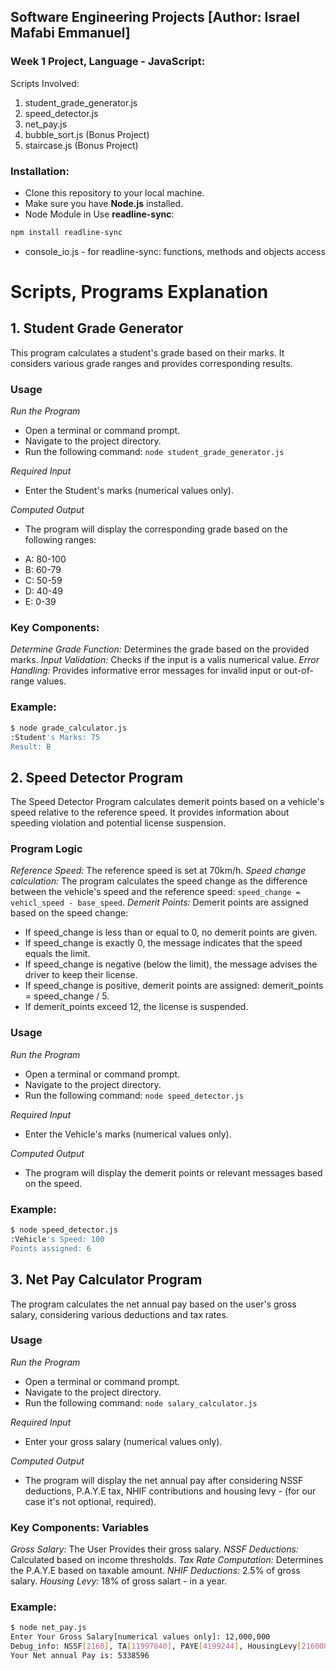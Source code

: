 ## Software Engineering Projects [**Author: Israel Mafabi Emmanuel**]
### Week 1 Project, Language - JavaScript:
Scripts Involved:
1. student_grade_generator.js
2. speed_detector.js
3. net_pay.js
4. bubble_sort.js (Bonus Project)
5. staircase.js (Bonus Project)

### Installation:
- Clone this repository to your local machine.
- Make sure you have **Node.js** installed.
- Node Module in Use **readline-sync**:
```sh
npm install readline-sync
```
- console_io.js - for readline-sync: functions, methods and  objects access

# Scripts, Programs Explanation
## **1. Student Grade Generator**
This program calculates a student's grade based on their marks.
It considers various grade ranges and provides corresponding results.

### Usage
*Run the Program*
- Open a terminal or command prompt.
- Navigate to the project directory.
- Run the following command: 
`node student_grade_generator.js`

*Required Input*
- Enter the Student's marks (numerical values only).

*Computed Output*
- The program will display the corresponding grade based on the following ranges:
* A: 80-100
* B: 60-79
* C: 50-59
* D: 40-49
* E: 0-39

### Key Components:
*Determine Grade Function:* Determines the grade based on the provided marks.
*Input Validation:* Checks if the input is a valis numerical value.
*Error Handling:* Provides informative error messages for invalid input or out-of-range values.

### Example:
```sh
$ node grade_calculator.js
:Student's Marks: 75
Result: B
```

## **2. Speed Detector Program**
The Speed Detector Program calculates demerit points based on a vehicle's speed relative to the reference speed. It provides information about speeding violation and potential license suspension.

### Program Logic
*Reference Speed:* The reference speed is set at 70km/h.
*Speed change calculation:* The program calculates the speed change as the difference between the vehicle's speed and the reference speed: `speed_change = vehicl_speed - base_speed`.
*Demerit Points:* Demerit points are assigned based on the speed change:
- If speed_change is less than or equal to 0, no demerit points are given.
- If speed_change is exactly 0, the message indicates that the speed equals the limit.
- If speed_change is negative (below the limit), the message advises the driver to keep their license.
- If speed_change is positive, demerit points are assigned:  demerit_points = speed_change / 5.
- If demerit_points exceed 12, the license is suspended.

### Usage
*Run the Program*
- Open a terminal or command prompt.
- Navigate to the project directory.
- Run the following command: 
`node speed_detector.js`

*Required Input*
- Enter the Vehicle's marks (numerical values only).

*Computed Output*
- The program will display the demerit points or relevant messages based on the speed.

### Example:
```sh
$ node speed_detector.js
:Vehicle's Speed: 100
Points assigned: 6
```

## **3. Net Pay Calculator Program**
The program calculates the net annual pay based on the user's
gross salary, considering various deductions and tax rates.

### Usage
*Run the Program*
- Open a terminal or command prompt.
- Navigate to the project directory.
- Run the following command: 
`node salary_calculator.js`

*Required Input*
- Enter your gross salary (numerical values only).

*Computed Output*
- The program will display the net annual pay after considering 
NSSF deductions, P.A.Y.E tax, NHIF contributions and housing levy - (for our case it's not optional, required).

### Key Components: Variables
*Gross Salary:* The User Provides their gross salary.
*NSSF Deductions:* Calculated based on income thresholds.
*Tax Rate Computation:* Determines the P.A.Y.E based on taxable amount.
*NHIF Deductions:* 2.5% of gross salary.
*Housing Levy:* 18% of gross salart - in a year.

### Example:
```sh
$ node net_pay.js
Enter Your Gross Salary[numerical values only]: 12,000,000
Debug_info: NSSF[2160], TA[11997840], PAYE[4199244], HousingLevy[2160000]
Your Net annual Pay is: 5338596
```